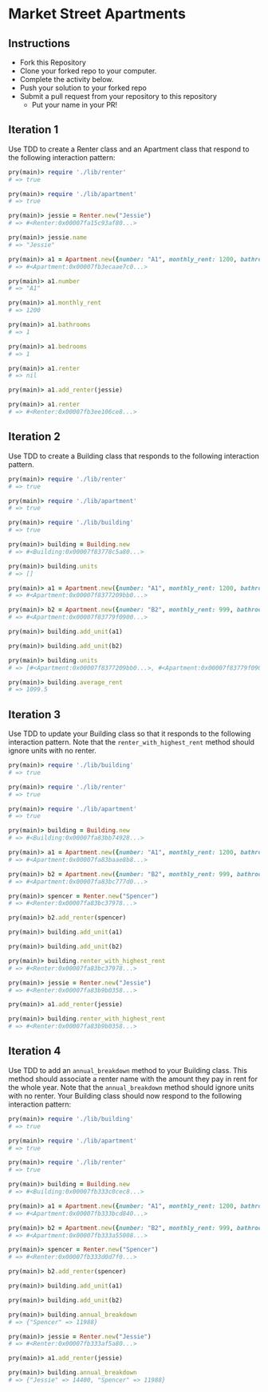 # Market Street Apartments

## Instructions

* Fork this Repository
* Clone your forked repo to your computer.
* Complete the activity below.
* Push your solution to your forked repo
* Submit a pull request from your repository to this repository
  * Put your name in your PR!

## Iteration 1

Use TDD to create a Renter class and an Apartment class that respond to the following interaction pattern:

```ruby
pry(main)> require './lib/renter'
# => true

pry(main)> require './lib/apartment'
# => true

pry(main)> jessie = Renter.new("Jessie")    
# => #<Renter:0x00007fa15c93af80...>

pry(main)> jessie.name
# => "Jessie"

pry(main)> a1 = Apartment.new({number: "A1", monthly_rent: 1200, bathrooms: 1, bedrooms: 1})    
# => #<Apartment:0x00007fb3ecaae7c0...>

pry(main)> a1.number
# => "A1"

pry(main)> a1.monthly_rent
# => 1200

pry(main)> a1.bathrooms
# => 1

pry(main)> a1.bedrooms
# => 1

pry(main)> a1.renter
# => nil

pry(main)> a1.add_renter(jessie)

pry(main)> a1.renter
# => #<Renter:0x00007fb3ee106ce8...>
```

## Iteration 2

Use TDD to create a Building class that responds to the following interaction pattern.

```ruby
pry(main)> require './lib/renter'
# => true

pry(main)> require './lib/apartment'
# => true

pry(main)> require './lib/building'
# => true

pry(main)> building = Building.new
# => #<Building:0x00007f83778c5a80...>

pry(main)> building.units
# => []

pry(main)> a1 = Apartment.new({number: "A1", monthly_rent: 1200, bathrooms: 1, bedrooms: 1})
# => #<Apartment:0x00007f8377209bb0...>

pry(main)> b2 = Apartment.new({number: "B2", monthly_rent: 999, bathrooms: 2, bedrooms: 2})    
# => #<Apartment:0x00007f83779f0900...>

pry(main)> building.add_unit(a1)    

pry(main)> building.add_unit(b2)    

pry(main)> building.units
# => [#<Apartment:0x00007f8377209bb0...>, #<Apartment:0x00007f83779f0900...>]

pry(main)> building.average_rent
# => 1099.5
```

## Iteration 3

Use TDD to update your Building class so that it responds to the following interaction pattern. Note that the `renter_with_highest_rent` method should ignore units with no renter.

```ruby
pry(main)> require './lib/building'
# => true

pry(main)> require './lib/renter'
# => true

pry(main)> require './lib/apartment'
# => true

pry(main)> building = Building.new
# => #<Building:0x00007fa83bb74928...>

pry(main)> a1 = Apartment.new({number: "A1", monthly_rent: 1200, bathrooms: 1, bedrooms: 1})    
# => #<Apartment:0x00007fa83baae8b8...>

pry(main)> b2 = Apartment.new({number: "B2", monthly_rent: 999, bathrooms: 2, bedrooms: 2})    
# => #<Apartment:0x00007fa83bc777d0...>

pry(main)> spencer = Renter.new("Spencer")    
# => #<Renter:0x00007fa83bc37978...>

pry(main)> b2.add_renter(spencer)    

pry(main)> building.add_unit(a1)    

pry(main)> building.add_unit(b2)    

pry(main)> building.renter_with_highest_rent
# => #<Renter:0x00007fa83bc37978...>

pry(main)> jessie = Renter.new("Jessie")    
# => #<Renter:0x00007fa83b9b0358...>

pry(main)> a1.add_renter(jessie)    

pry(main)> building.renter_with_highest_rent
# => #<Renter:0x00007fa83b9b0358...>
```

## Iteration 4

Use TDD to add an `annual_breakdown` method to your Building class. This method should associate a renter name with the amount they pay in rent for the whole year. Note that the `annual_breakdown` method should ignore units with no renter. Your Building class should now respond to the following interaction pattern:

```ruby
pry(main)> require './lib/building'
# => true

pry(main)> require './lib/apartment'
# => true

pry(main)> require './lib/renter'
# => true

pry(main)> building = Building.new
# => #<Building:0x00007fb333c0cec8...>

pry(main)> a1 = Apartment.new({number: "A1", monthly_rent: 1200, bathrooms: 1, bedrooms: 1})    
# => #<Apartment:0x00007fb333bcd840...>

pry(main)> b2 = Apartment.new({number: "B2", monthly_rent: 999, bathrooms: 2, bedrooms: 2})    
# => #<Apartment:0x00007fb333a55008...>

pry(main)> spencer = Renter.new("Spencer")    
# => #<Renter:0x00007fb333d0d7f0...>

pry(main)> b2.add_renter(spencer)    

pry(main)> building.add_unit(a1)    

pry(main)> building.add_unit(b2)

pry(main)> building.annual_breakdown
# => {"Spencer" => 11988}

pry(main)> jessie = Renter.new("Jessie")    
# => #<Renter:0x00007fb333af5a80...>

pry(main)> a1.add_renter(jessie)    

pry(main)> building.annual_breakdown
# => {"Jessie" => 14400, "Spencer" => 11988}
```
